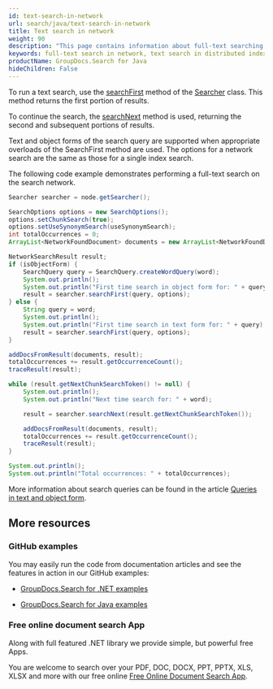 ```yaml
---
id: text-search-in-network
url: search/java/text-search-in-network
title: Text search in network
weight: 90
description: "This page contains information about full-text searching in the search network."
keywords: full-text search in network, text search in distributed index
productName: GroupDocs.Search for Java
hideChildren: False
---
```

To run a text search, use the [searchFirst](https://reference.groupdocs.com/search/java/com.groupdocs.search.scaling/searcher/#searchFirst-java.lang.String-com.groupdocs.search.options.SearchOptions-) method of the [Searcher](https://reference.groupdocs.com/search/java/com.groupdocs.search.scaling/searcher/) class. This method returns the first portion of results.

To continue the search, the [searchNext](https://reference.groupdocs.com/search/java/com.groupdocs.search.scaling/searcher/#searchNext-com.groupdocs.search.scaling.results.NetworkSearchToken-) method is used, returning the second and subsequent portions of results.

Text and object forms of the search query are supported when appropriate overloads of the SearchFirst method are used. The options for a network search are the same as those for a single index search.

The following code example demonstrates performing a full-text search on the search network.

```java
Searcher searcher = node.getSearcher();

SearchOptions options = new SearchOptions();
options.setChunkSearch(true);
options.setUseSynonymSearch(useSynonymSearch);
int totalOccurrences = 0;
ArrayList<NetworkFoundDocument> documents = new ArrayList<NetworkFoundDocument>();

NetworkSearchResult result;
if (isObjectForm) {
    SearchQuery query = SearchQuery.createWordQuery(word);
    System.out.println();
    System.out.println("First time search in object form for: " + query);
    result = searcher.searchFirst(query, options);
} else {
    String query = word;
    System.out.println();
    System.out.println("First time search in text form for: " + query);
    result = searcher.searchFirst(query, options);
}

addDocsFromResult(documents, result);
totalOccurrences += result.getOccurrenceCount();
traceResult(result);

while (result.getNextChunkSearchToken() != null) {
    System.out.println();
    System.out.println("Next time search for: " + word);

    result = searcher.searchNext(result.getNextChunkSearchToken());

    addDocsFromResult(documents, result);
    totalOccurrences += result.getOccurrenceCount();
    traceResult(result);
}

System.out.println();
System.out.println("Total occurrences: " + totalOccurrences);
```

More information about search queries can be found in the article [Queries in text and object form](https://docs.groupdocs.com/search/java/queries-in-text-and-object-form/).

## More resources

### GitHub examples

You may easily run the code from documentation articles and see the features in action in our GitHub examples:

*   [GroupDocs.Search for .NET examples](https://github.com/groupdocs-search/GroupDocs.Search-for-.NET)

*   [GroupDocs.Search for Java examples](https://github.com/groupdocs-search/GroupDocs.Search-for-Java)


### Free online document search App

Along with full featured .NET library we provide simple, but powerful free Apps.

You are welcome to search over your PDF, DOC, DOCX, PPT, PPTX, XLS, XLSX and more with our free online [Free Online Document Search App](https://products.groupdocs.app/search).
